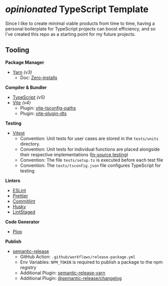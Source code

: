 # _opinionated_ TypeScript Template

Since I like to create minimal viable products from time to time, having a personal boilerplate for TypeScript projects can boost efficiency,
and so I've created this repo as a starting point for my future projects.

## Tooling

**Package Manager**

- [Yarn](https://yarnpkg.com/) _(v3)_
  - Doc: [Zero-installs](https://www.npmjs.com/package/vite-tsconfig-paths)

**Compiler & Bundler**

- [TypeScript](https://www.typescriptlang.org/) _(v5)_
- [Vite](https://vitejs.dev/) _(v4)_
  - Plugin: [vite-tsconfig-paths](https://www.npmjs.com/package/vite-tsconfig-paths)
  - Plugin: [vite-plugin-dts](https://www.npmjs.com/package/vite-plugin-dts)

**Testing**

- [Vitest](https://vitest.dev/)
  - Convention: Unit tests for user cases are stored in the `tests/units` directory.
  - Convention: Unit tests for individual functions are placed alongside their respective implementations ([In-source testing](https://vitest.dev/guide/in-source.html))
  - Convention: The file `tests/setup.ts` is executed before each test file
  - Convention: The `tests/tsconfig.json` file configures TypeScript for testing

**Linters**

- [ESLint](https://eslint.org/)
- [Prettier](https://prettier.io/)
- [Commitlint](https://commitlint.js.org/#/)
- [Husky](https://typicode.github.io/husky/#/)
- [LintStaged](https://github.com/okonet/lint-staged)

**Code Generator**

- [Plop](https://plopjs.com/)

**Publish**

- [semantic-release](https://semantic-release.gitbook.io/)
  - GitHub Action: `.github/workflows/release-package.yml`
  - Env Variables: `NPM_TOKEN` is required to publish a package to the npm registry
  - Additional Plugin: [semantic-release-yarn](https://github.com/hongaar/semantic-release-yarn)
  - Additional Plugin: [@semantic-release/changelog](https://github.com/semantic-release/changelog)
